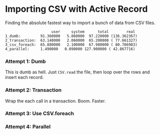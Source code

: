 # Importing CSV with Active Record

Finding the absolute fastest way to import a bunch of data from CSV files.

```
                     user     system      total        real
1_dumb:         91.360000   5.860000  97.220000 (136.362367)
2_transaction:  63.140000   2.060000  65.200000 ( 77.661327)
3_csv_foreach:  65.880000   2.100000  67.980000 ( 80.786983)
4_parallel:     1.490000   0.090000 127.900000 ( 42.867716)
```

### Attempt 1: Dumb

This is dumb as hell. Just `CSV.read` the file, then loop over the rows and insert each record.

### Attempt 2: Transaction

Wrap the each call in a transaction. Boom. Faster.

### Attempt 3: Use CSV.foreach

### Attempt 4: Parallel
